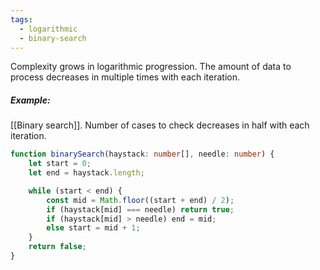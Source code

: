 ```yaml
---
tags:
  - logarithmic
  - binary-search
---
```

Complexity grows in logarithmic progression. The amount of data to process decreases in multiple times with each iteration.

##### Example:
[[Binary search]]. Number of cases to check decreases in half with each iteration.
```typescript
function binarySearch(haystack: number[], needle: number) {
	let start = 0;
	let end = haystack.length;

	while (start < end) {
		const mid = Math.floor((start + end) / 2);
		if (haystack[mid] === needle) return true;
		if (haystack[mid] > needle) end = mid;
		else start = mid + 1;
	}
	return false;
}
```
